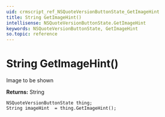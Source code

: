 ```yaml
---
uid: crmscript_ref_NSQuoteVersionButtonState_GetImageHint
title: String GetImageHint()
intellisense: NSQuoteVersionButtonState.GetImageHint
keywords: NSQuoteVersionButtonState, GetImageHint
so.topic: reference
---
```


# String GetImageHint()

Image to be shown

**Returns:** String

```crmscript
NSQuoteVersionButtonState thing;
String imageHint  = thing.GetImageHint();
```

